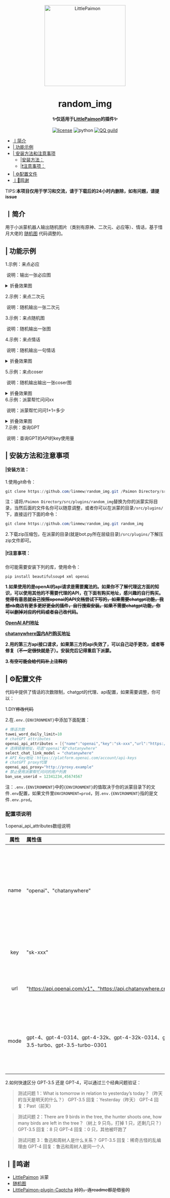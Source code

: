 <p align="center" >
  <a href="https://github.com/CMHopeSunshine/LittlePaimon/tree/nonebot2"><img src="https://s1.ax1x.com/2023/02/05/pS62DJK.png" width="256" height="256" alt="LittlePaimon"></a>
</p>
<h1 align="center">random_img</h1>
<h4 align="center">✨仅适用于<a href="https://github.com/CMHopeSunshine/LittlePaimon" target="_blank">LittlePaimon</a>的插件✨</h4>
<p align="center">
    <a href="https://cdn.jsdelivr.net/gh/CMHopeSunshine/LittlePaimon@master/LICENSE"><img src="https://img.shields.io/github/license/CMHopeSunshine/LittlePaimon" alt="license"></a>
    <img src="https://img.shields.io/badge/Python-3.8+-yellow" alt="python">
    <a href="https://qun.qq.com/qqweb/qunpro/share?_wv=3&_wwv=128&inviteCode=MmWrI&from=246610&biz=ka"><img src="https://img.shields.io/badge/QQ频道交流-尘世闲游-blue?style=flat-square" alt="QQ guild"></a>
</p>


  * [丨简介](#丨简介)
  * [| 功能示例](#-功能示例)
  * [| 安装方法和注意事项](#-安装方法和注意事项)
      * [|安装方法：](#安装方法)
      * [|❗注意事项：](#注意事项)
  * [| ⚙️配置文件](#-配置文件)
  * [丨💸鸣谢](#丨鸣谢)

  

TIPS:**本项目仅用于学习和交流，请于下载后的24小时内删除，如有问题，请提issue**

## 丨简介

用于小派蒙机器人输出随机图片（类别有原神、二次元、必应等）、情话，基于惜月大佬的 <a href="https://github.com/CMHopeSunshine/LittlePaimon/tree/nonebot2/Paimon_Plugins/random_img.py" target="_blank">随机图</a> 代码调整的。

## | 功能示例
1.示例：来点必应

​	说明：输出一张必应图
  <details>
    <summary>折叠效果图</summary>
    <img src="https://user-images.githubusercontent.com/43131361/233527991-b4f071f4-0153-40fe-917d-f9a04189269b.png" />
  </details>

2.示例：来点二次元

​	说明：随机输出一张二次元

3.示例：来点随机图

​	说明：随机输出一张图

4.示例：来点情话

​	说明：随机输出一句情话
  <details>
    <summary>折叠效果图</summary>
    <img src="https://user-images.githubusercontent.com/43131361/233527714-13a85838-58fc-4a16-89fd-22d6bbaedeb7.png" />
  </details>

5.示例：来点coser

​	说明：随机输出输出一张coser图
  <details>
    <summary>折叠效果图</summary>
    <img src="https://user-images.githubusercontent.com/43131361/233527490-e979b6c2-cd2e-496c-b433-585219d5264c.png" />
  </details>
6.示例：派蒙帮忙问问xx

​	说明：派蒙帮忙问问1+1=多少
  <details>
    <summary>折叠效果图</summary>
    <img src="https://user-images.githubusercontent.com/43131361/233526559-bcfb1743-33f3-49ff-a033-f80718268f56.png" />
  </details>
7.示例：查询GPT

​	说明：查询GPT的API的key使用量

## | 安装方法和注意事项
#### |安装方法：

1.使用git命令：

```powershell
git clone https://github.com/linmew/random_img.git /Paimon Directory/src/plugins/random_img
```

注：请将``/Paimon Directory/src/plugins/random_img``替换为你的派蒙实际目录，当然后面的文件名你可以随意调整，或者你可以在派蒙的目录``/src/plugins/``下，直接运行下面的命令：

```powershell
git clone https://github.com/linmew/random_img.git random_img
```

2.下载zip压缩包，在派蒙的目录(就是bot.py所在层级目录)``/src/plugins/``下解压zip文件即可。

#### |❗注意事项：

你可能需要安装下列的库，使用命令：

```powershell
pip install beautifulsoup4 xml openai
```



**1.如果使用的是openAI的api请求是需要魔法的。如果你不了解代理这方面的知识，可以使用其他的不需要代理的API，在下面有购买地址，感兴趣的自行购买。~~觉得有意思就自己按照openai的API文档尝试下写的，如果需要chatgpt功能，我想nb商店有更多更好更全的插件，自行搜索安装。如果不需要chatgpt功能，你可以删掉对应的代码或者自己改代码~~。**

**[OpenAI API地址](https://platform.openai.com/account/api-keys)**

**[chatanywhere国内API购买地址](https://peiqishop.me/)**

**2.用的第三方api接口请求，如果第三方的api失效了，可以自己动手更改，或者等修复（~~不一定很快就是了~~）。安装完后记得重启下派蒙。**

**3.~~有空可能会给代码补上注释的~~**

## | ⚙️配置文件

代码中提供了情话的次数限制，chatgpt的代理、api配置，如果需要调整，你可以：

1.DIY~~修改代码~~

2.在`.env.{ENVIRONMENT}`中添加下面配置：

```powershell
# 情话次数
tuwei_word_daily_limit=10
# chatGPT attributes
openai_api_attributes = [{"name":"openai","key":"sk-xxx","url":"https://api.openai.com/v1","model":"gpt-4"},{"name":"chatanywhere","key":"sk-xxx","url":"https://api.chatanywhere.cn/v1","model":"gpt-3.5-turbo"}]
# 选择链接地址，可选"openai"和"chatanywhere"
select_chat_link_model = "chatanywhere"
# API Key地址：https://platform.openai.com/account/api-keys
# chatGPT proxy代理
openai_api_proxy="http://proxy.example"
# 禁止使用派蒙帮忙问问的用户列表
ban_use_userid = 12341234,45674567
```

注：``.env.{ENVIRONMENT}``中的`{ENVIRONMENT}`的值取决于你的派蒙目录下的文件`.env`配置，如果文件里`ENVIRONMENT=prod`，则`.env.{ENVIRONMENT}`指的是文件`.env.prod`。

<h3>配置项说明</h3>

1.openai_api_attributes数组说明

| 属性 | 属性值 | 说明 |
|:-----:|:-----|:-----|
| name | "openai"、"chatanywhere" |除了这两个配置，你可以使用其他第三方的API，请查看提供方的API使用文档，按照openai_api_attributes数组格式添加。但是第三方的key用量查询部分的代码需要你自己调整下。**请注意配置项select_chat_link_model的值要和name属性值对应。**|
| key | "sk-xxx" |填入API的key，openai的API Key地址：[API keys - OpenAI API](https://platform.openai.com/account/api-keys)。第三方的请自行查询。|
| url | "https://api.openai.com/v1"、"https://api.chatanywhere.cn/v1" |api的请求地址，代码里openai库会自行拼接url后面的请求参数，第三方的请自行询问请求地址，以及是否需要代理访问。|
| mode | gpt-4、gpt-4-0314、gpt-4-32k、gpt-4-32k-0314、gpt-3.5-turbo、gpt-3.5-turbo-0301 |选择使用的模型，由于用的是chat功能，所以属性值是gpt-4, gpt-4-0314, gpt-4-32k, gpt-4-32k-0314, gpt-3.5-turbo, gpt-3.5-turbo-0301这些可选的，具体的请访问[Models - OpenAI API](https://platform.openai.com/docs/models/model-endpoint-compatibility)|

2.如何快速区分 GPT-3.5 还是 GPT-4，可以通过三个经典问题验证：

> 测试问题 1：What is tomorrow in relation to yesterday’s today？（昨天的当天是明天的什么？）
> GPT-3.5 回复：Yesterday（昨天）
> GPT-4 回复：Past（前天）

> 测试问题 2：There are 9 birds in the tree, the hunter shoots one, how many birds are left in the tree？（树上 9 只鸟，打掉 1 只，还剩几只？）
> GPT-3.5 回复：8 只
> GPT-4 回复：0 只，其他被吓跑了

>测试问题 3：鲁迅和周树人是什么关系？
>GPT-3.5 回复：稀奇古怪的乱编理由
>GPT-4 回复：鲁迅和周树人是同一个人

## 丨💸鸣谢

* <a href="https://github.com/CMHopeSunshine/LittlePaimon" target="_blank">LittlePaimon</a> 派蒙
* <a href="https://github.com/CMHopeSunshine/LittlePaimon/tree/nonebot2/Paimon_Plugins/random_img.py" target="_blank">随机图</a>
* <a href="https://github.com/forchannot/LittlePaimon-plugin-Captcha/" target="_blank">LittlePaimon-plugin-Captcha</a> ~~对的，连readme都是借鉴的~~
